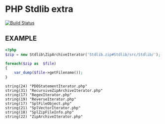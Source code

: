 PHP Stdlib extra
================

[![Build Status](https://secure.travis-ci.org/stealth35/Stdlib.png)](http://travis-ci.org/stealth35/Stdlib)

EXAMPLE
-------
``` php
<?php
$zip = new Stdlib\ZipArchiveIterator('Stdlib.zip#Stdlib/src/Stdlib/');

foreach($zip as  $file)
{
    var_dump($file->getFilename());
}
```
```
string(24) "PDOStatementIterator.php"
string(31) "RecursiveZipArchiveIterator.php"
string(17) "RegexIterator.php"
string(19) "ReverseIterator.php"
string(17) "SplFileObject.php"
string(21) "SplVectorIterator.php"
string(18) "SplZipFileInfo.php"
string(22) "ZipArchiveIterator.php"
```
